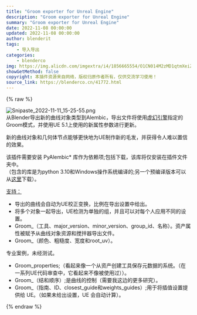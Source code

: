 ```yaml
---
title: "Groom exporter for Unreal Engine"
description: "Groom exporter for Unreal Engine"
summary: "Groom exporter for Unreal Engine"
date: 2022-11-08 00:00:00
updated: 2022-11-08 00:00:00
author: blenderit
tags: 
    - 导入导出
categories:
    - blenderco
img: https://img.alicdn.com/imgextra/i4/1856665554/O1CN014M2zMD1qtmXeiZlzC_!!1856665554.png
showGetMethod: false
copyright: 本插件资源来自网络，版权归原作者所有，仅供交流学习使用！
source_link: https://blenderco.cn/41772.html
---
```


{% raw %}
<div class="preview-container carousel">
<div id="0c845034415eb7caf33e2858246bbdcd" class="preview-content" role="tabpanel">
<div class="image-preview-container"><img src="https://img.alicdn.com/imgextra/i4/1856665554/O1CN014M2zMD1qtmXeiZlzC_!!1856665554.png" alt="Snipaste_2022-11-11_15-25-55.png"></div>
</div>
<div role="tablist" aria-label="选择封面">
<div role="tab" aria-label="顯示封面1">从Blender导出新的曲线对象类型到Alembic，导出文件将使用<a href="https://docs.unrealengine.com/4.26/en-US/WorkingWithContent/Hair/AlembicForGrooms/" target="_blank" rel="noopener noreferrer nofollow">虚幻引擎</a>指定的Groom模式，并使用UE 5.1上使用的新属性参数进行更新。</div>
</div>
</div><section>
<section>
<div class="rich-text">
<p>新的曲线对象和几何体节点能够更快地为UE制作新的毛发，并获得令人难以置信的效果。</p>
<p>该插件需要安装 PyAlembic* 库作为依赖项;包括下载，该库将仅安装在插件文件夹中。<br>
（包含的库是为python 3.10和Windows操作系统编译的;另一个预编译版本可以从<a href="https://www.lfd.uci.edu/~gohlke/pythonlibs/#pyalembic" target="_blank" rel="noopener noreferrer nofollow">这里</a>下载）。</p>
<p><u>支持：</u></p>
<ul>
<li>导出的曲线会自动为UE校正变换，比例在导出设置中给出。</li>
<li>将多个对象一起导出，UE检测为单独的组，并且可以对每个人应用不同的设置。</li>
<li>Groom_（工具、major_version、minor_version、group_id、名称）。资产属性被赋予从曲线对象资源和搅拌器导出文件。</li>
<li>Groom_（颜色、粗糙度、宽度和root_uv）。</li>
</ul>
<p>专业案例，未经测试。</p>
<ul>
<li>Groom_properties;（看起来像一个从资产创建工具保存元数据的系统。（在一系列UE代码审查中，它看起来不像被使用过））。</li>
<li>Groom_（结和顺序）;是曲线的控制（需要我这边的更多研究）。</li>
<li>Groom_（指南、ID、closest_guide和weights_guides）;用于将插值设置提供给 UE。（如果未给出设置，UE 会自动计算）。</li>
</ul>
</div>
</section>
</section>
<div style="display: none">blenderco</div>
{% endraw %}